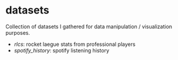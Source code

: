 # datasets

Collection of datasets I gathered for data manipulation / visualization purposes.

- *rlcs*: rocket laegue stats from professional players
- *spotify_history*: spotify listening history
